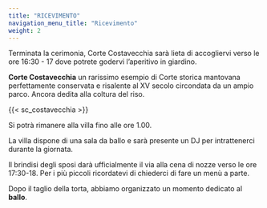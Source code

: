 ```yaml
---
title: "RICEVIMENTO"
navigation_menu_title: "Ricevimento"
weight: 2
---
```

Terminata la cerimonia, Corte Costavecchia sarà lieta di accogliervi 
verso le ore 16:30 - 17 dove potrete godervi 
l’aperitivo in giardino.

<b>Corte Costavecchia</b>
un rarissimo esempio di Corte storica mantovana perfettamente conservata e
risalente al XV secolo circondata da un ampio parco.
Ancora dedita alla coltura del riso.


{{< sc_costavecchia >}}

Si potrà rimanere alla villa fino alle ore 1.00.

La villa dispone di una sala da ballo e sarà presente un
DJ per intrattenerci durante la giornata.

Il brindisi degli sposi darà ufficialmente il via alla cena di nozze verso le ore 17:30-18.
Per i più piccoli ricordatevi di chiederci di fare un menù a parte.

Dopo il taglio della torta, abbiamo organizzato un momento dedicato al **ballo**.


[//]: # (Mi raccomando non dimenticate di farvi scattare una foto dai fotografi!)

[//]: # (Ci teniamo molto ad avervi nel nostro album da sfogliare a Modena quando)

[//]: # (la vostra lontananza si fa sentire. )

[//]: # (Sarà anche a disposizione un guest book dove potrete lasciarci una dedica.)